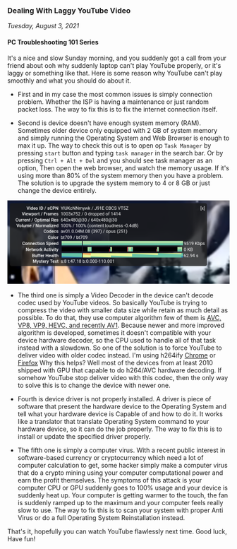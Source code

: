 ### **Dealing With Laggy YouTube Video**
_Tuesday, August 3, 2021_

#### **PC Troubleshooting 101 Series** 

It's a nice and slow Sunday morning, and you suddenly got a call from your friend about 
ooh why suddenly laptop can't play YouTube properly, or it's laggy or something like that. 
Here is some reason why YouTube can't play smoothly and what you should do about it.

* First and in my case the most common issues is simply connection problem. Whether the ISP 
is having a maintenance or just random packet loss. The way to fix this is to fix the 
internet connection itself.

* Second is device doesn't have enough system memory (RAM). Sometimes older device only 
equipped with 2 GB of system memory and simply running the Operating System and Web 
Browser is enough to max it up. The way to check this out is to open op `Task Manager` 
by pressing `start` button and typing `task manager` in the search bar. Or by pressing 
`Ctrl + Alt + Del` and you should see task manager as an option, Then open the web 
browser, and watch the memory usage. If it's using more than 80% of the system memory 
then you have a problem. The solution is to upgrade the system memory to 4 or 8 GB or 
just change the device entirely.

<p align="center">
    <img class="imgrespM" src="./posts/2021-08-03-dealing-with-laggy-youtube-video/01.png" alt="img">
</p>

* The third one is simply a Video Decoder in the device can't decode codec used by YouTube 
videos. So basically YouTube is trying to compress the video with smaller data size while 
retain as much detail as possible. To do that, they use computer algorithm few of them is 
[AVC, VP8, VP9, HEVC, and recently AV1](https://en.wikipedia.org/wiki/AV1). Because newer 
and more improved algorithm is developed, sometimes it doesn't compatible with your device 
hardware decoder, so the CPU used to handle all of that task instead with a slowdown. So 
one of the solution is to force YouTube to deliver video with older codec instead. I'm 
using h264ify [Chrome](https://chrome.google.com/webstore/detail/h264ify/aleakchihdccplidncghkekgioiakgal?hl=en) 
or [Firefox](https://addons.mozilla.org/en-US/firefox/addon/h264ify/) Why this helps? 
Well most of the devices from at least 2010 shipped with GPU that capable to do h264/AVC 
hardware decoding. If somehow YouTube stop deliver video with this codec, then the only 
way to solve this is to change the device with newer one.

* Fourth is device driver is not properly installed. A driver is piece of software that 
present the hardware device to the Operating System and tell what your hardware device is 
Capable of and how to do it. It works like a translator that translate Operating System 
command to your hardware device, so it can do the job properly. The way to fix this is to 
install or update the specified driver properly.

* The fifth one is simply a computer virus. With a recent public interest in software-based 
currency or cryptocurrency which need a lot of computer calculation to get, some hacker 
simply make a computer virus that do a crypto mining using your computer computational power 
and earn the profit themselves. The symptoms of this attack is your computer CPU or GPU 
suddenly goes to 100% usage and your device is suddenly heat up. Your computer is getting 
warmer to the touch, the fan is suddenly ramped up to the maximum and your computer feels 
really slow to use. The way to fix this is to scan your system with proper Anti Virus or 
do a full Operating System Reinstallation instead.

That's it, hopefully you can watch YouTube flawlessly next time. Good luck, Have fun!